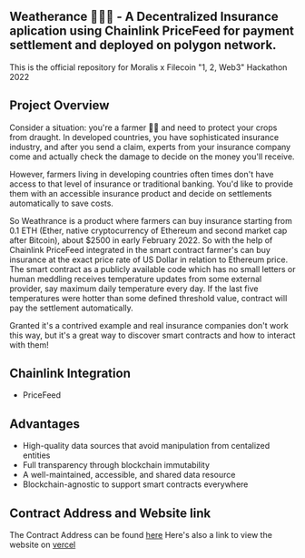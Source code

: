 ## Weatherance 👨🏻‍🌾 - A Decentralized Insurance aplication using Chainlink PriceFeed for payment settlement and deployed on polygon network.

This is the official repository for Moralis x Filecoin "1, 2, Web3" Hackathon 2022

## Project Overview

Consider a situation: you're a farmer 🧑‍🌾 and need to protect your crops from draught. In developed countries, you have sophisticated insurance industry, and after you send a claim, experts from your insurance company come and actually check the damage to decide on the money you'll receive.

However, farmers living in developing countries often times don't have access to that level of insurance or traditional banking. You'd like to provide them with an accessible insurance product and decide on settlements automatically to save costs.

So Weathrance is a product where farmers can buy insurance starting from 0.1 ETH (Ether, native cryptocurrency of Ethereum and second market cap after Bitcoin), about $2500 in early February 2022. So with the help of Chainlink PriceFeed integrated in the smart contract farmer's can buy insurance at the exact price rate of US Dollar in relation to Ethereum price. The smart contract as a publicly available code which has no small letters or human meddling receives temperature updates from some external provider, say maximum daily temperature every day. If the last five temperatures were hotter than some defined threshold value, contract will pay the settlement automatically.

Granted it's a contrived example and real insurance companies don't work this way, but it's a great way to discover smart contracts and how to interact with them!


## Chainlink Integration

- PriceFeed

## Advantages

- High-quality data sources that avoid manipulation from centalized entities
- Full transparency through blockchain immutability
- A well-maintained, accessible, and shared data resource
- Blockchain-agnostic to support smart contracts everywhere

## Contract Address and Website link

The Contract Address can be found [here](https://mumbai.polygonscan.com/address/0x2576935B200C69626dD99fc1B74B76472cF9FDd9#code)
Here's also a link to view the website on [vercel](https://weatherance-two.vercel.app/)
